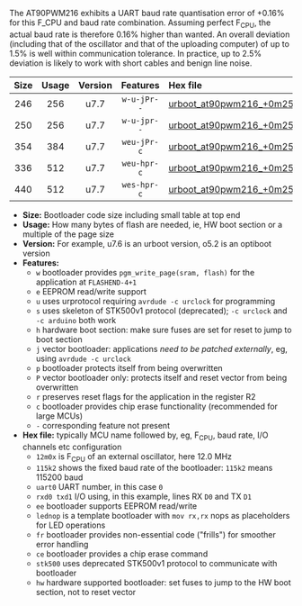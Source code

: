 The AT90PWM216 exhibits a UART baud rate quantisation error of +0.16% for this F_CPU and baud rate combination. Assuming perfect F<sub>CPU</sub>, the actual baud rate is therefore 0.16% higher than wanted. An overall deviation (including that of the oscillator and that of the uploading computer) of up to 1.5% is well within communication tolerance. In practice, up to 2.5% deviation is likely to work with short cables and benign line noise.

|Size|Usage|Version|Features|Hex file|
|:-:|:-:|:-:|:-:|:--|
|246|256|u7.7|`w-u-jPr--`|[urboot_at90pwm216_+0m25x_+++1k2_uart0_rxd4_txd3_lednop.hex](https://raw.githubusercontent.com/stefanrueger/urboot.hex/main/mcus/at90pwm216/external_oscillator/fcpu_+0m25x/br_+++1k2/urboot_at90pwm216_+0m25x_+++1k2_uart0_rxd4_txd3_lednop.hex)|
|250|256|u7.7|`w-u-jpr--`|[urboot_at90pwm216_+0m25x_+++1k2_uart0_rxd4_txd3_lednop_fr.hex](https://raw.githubusercontent.com/stefanrueger/urboot.hex/main/mcus/at90pwm216/external_oscillator/fcpu_+0m25x/br_+++1k2/urboot_at90pwm216_+0m25x_+++1k2_uart0_rxd4_txd3_lednop_fr.hex)|
|354|384|u7.7|`weu-jPr-c`|[urboot_at90pwm216_+0m25x_+++1k2_uart0_rxd4_txd3_ee_lednop_fr_ce.hex](https://raw.githubusercontent.com/stefanrueger/urboot.hex/main/mcus/at90pwm216/external_oscillator/fcpu_+0m25x/br_+++1k2/urboot_at90pwm216_+0m25x_+++1k2_uart0_rxd4_txd3_ee_lednop_fr_ce.hex)|
|336|512|u7.7|`weu-hpr-c`|[urboot_at90pwm216_+0m25x_+++1k2_uart0_rxd4_txd3_ee_lednop_fr_ce_hw.hex](https://raw.githubusercontent.com/stefanrueger/urboot.hex/main/mcus/at90pwm216/external_oscillator/fcpu_+0m25x/br_+++1k2/urboot_at90pwm216_+0m25x_+++1k2_uart0_rxd4_txd3_ee_lednop_fr_ce_hw.hex)|
|440|512|u7.7|`wes-hpr-c`|[urboot_at90pwm216_+0m25x_+++1k2_uart0_rxd4_txd3_ee_lednop_fr_ce_stk500_hw.hex](https://raw.githubusercontent.com/stefanrueger/urboot.hex/main/mcus/at90pwm216/external_oscillator/fcpu_+0m25x/br_+++1k2/urboot_at90pwm216_+0m25x_+++1k2_uart0_rxd4_txd3_ee_lednop_fr_ce_stk500_hw.hex)|

- **Size:** Bootloader code size including small table at top end
- **Usage:** How many bytes of flash are needed, ie, HW boot section or a multiple of the page size
- **Version:** For example, u7.6 is an urboot version, o5.2 is an optiboot version
- **Features:**
  + `w` bootloader provides `pgm_write_page(sram, flash)` for the application at `FLASHEND-4+1`
  + `e` EEPROM read/write support
  + `u` uses urprotocol requiring `avrdude -c urclock` for programming
  + `s` uses skeleton of STK500v1 protocol (deprecated); `-c urclock` and `-c arduino` both work
  + `h` hardware boot section: make sure fuses are set for reset to jump to boot section
  + `j` vector bootloader: applications *need to be patched externally*, eg, using `avrdude -c urclock`
  + `p` bootloader protects itself from being overwritten
  + `P` vector bootloader only: protects itself and reset vector from being overwritten
  + `r` preserves reset flags for the application in the register R2
  + `c` bootloader provides chip erase functionality (recommended for large MCUs)
  + `-` corresponding feature not present
- **Hex file:** typically MCU name followed by, eg, F<sub>CPU</sub>, baud rate, I/O channels etc configuration
  + `12m0x` is F<sub>CPU</sub> of an external oscillator, here 12.0 MHz
  + `115k2` shows the fixed baud rate of the bootloader: `115k2` means 115200 baud
  + `uart0` UART number, in this case `0`
  + `rxd0 txd1` I/O using, in this example, lines RX `D0` and TX `D1`
  + `ee` bootloader supports EEPROM read/write
  + `lednop` is a template bootloader with `mov rx,rx` nops as placeholders for LED operations
  + `fr` bootloader provides non-essential code ("frills") for smoother error handling
  + `ce` bootloader provides a chip erase command
  + `stk500` uses deprecated STK500v1 protocol to communicate with bootloader
  + `hw` hardware supported bootloader: set fuses to jump to the HW boot section, not to reset vector

